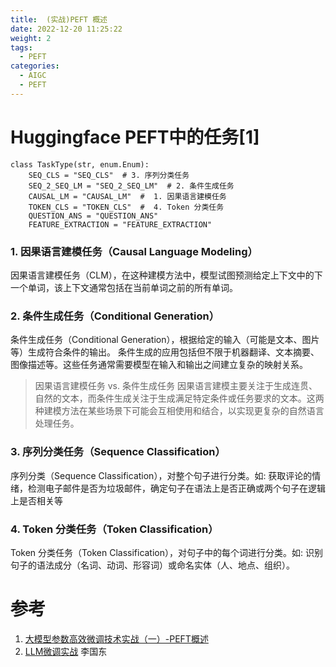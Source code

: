 ```yaml
---
title:  (实战)PEFT 概述 
date: 2022-12-20 11:25:22
weight: 2
tags:
  - PEFT
categories:
  - AIGC  
  - PEFT
---
```


<p></p>
<!-- more -->

# Huggingface  PEFT中的任务[1]

```
class TaskType(str, enum.Enum):
    SEQ_CLS = "SEQ_CLS"  # 3. 序列分类任务
    SEQ_2_SEQ_LM = "SEQ_2_SEQ_LM"  # 2. 条件生成任务
    CAUSAL_LM = "CAUSAL_LM"  #  1. 因果语言建模任务
    TOKEN_CLS = "TOKEN_CLS"  #  4. Token 分类任务
    QUESTION_ANS = "QUESTION_ANS"
    FEATURE_EXTRACTION = "FEATURE_EXTRACTION"
```

### 1. 因果语言建模任务（Causal Language Modeling）
  因果语言建模任务（CLM），在这种建模方法中，模型试图预测给定上下文中的下一个单词，该上下文通常包括在当前单词之前的所有单词。

### 2. 条件生成任务（Conditional Generation）
  条件生成任务（Conditional Generation），根据给定的输入（可能是文本、图片等）生成符合条件的输出。
  条件生成的应用包括但不限于机器翻译、文本摘要、图像描述等。这些任务通常需要模型在输入和输出之间建立复杂的映射关系。

> 因果语言建模任务  vs.  条件生成任务 
  因果语言建模主要关注于生成连贯、自然的文本，而条件生成关注于生成满足特定条件或任务要求的文本。这两种建模方法在某些场景下可能会互相使用和结合，以实现更复杂的自然语言处理任务。


### 3. 序列分类任务（Sequence Classification）

  序列分类（Sequence Classification），对整个句子进行分类。如: 获取评论的情绪，检测电子邮件是否为垃圾邮件，确定句子在语法上是否正确或两个句子在逻辑上是否相关等

### 4. Token 分类任务（Token Classification）
  Token 分类任务（Token Classification），对句子中的每个词进行分类。如: 识别句子的语法成分（名词、动词、形容词）或命名实体（人、地点、组织）。


# 参考
1. [大模型参数高效微调技术实战（一）-PEFT概述](https://zhuanlan.zhihu.com/p/651744834)
100. [LLM微调实战](https://github.com/www6v/llm-action#llm%E5%BE%AE%E8%B0%83%E5%AE%9E%E6%88%98) 李国东 





